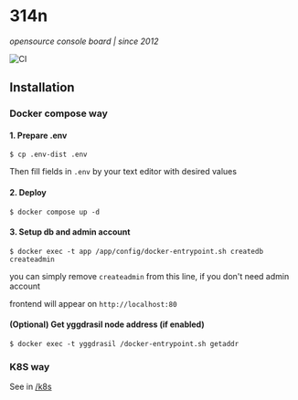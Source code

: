 # 314n
*opensource console board | since 2012*

![CI](https://img.shields.io/github/actions/workflow/status/katzterd/314n/docker-build.yml?label=CI&logo=github&style=for-the-badge)

## Installation

### Docker compose way

#### 1. Prepare .env 
```
$ cp .env-dist .env
```
Then fill fields in `.env` by your text editor with desired values

#### 2. Deploy
```
$ docker compose up -d
```

#### 3. Setup db and admin account
```
$ docker exec -t app /app/config/docker-entrypoint.sh createdb createadmin
```
you can simply remove  `createadmin`  from this line, if you don't need admin account

frontend will appear on `http://localhost:80`

#### (Optional) Get yggdrasil node address (if enabled)
```
$ docker exec -t yggdrasil /docker-entrypoint.sh getaddr
```

### K8S way
See in [/k8s](https://github.com/katzterd/314n/tree/main/k8s)
